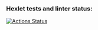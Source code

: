 ### Hexlet tests and linter status:
[![Actions Status](https://github.com/Ivanyas/backend-project-46/actions/workflows/hexlet-check.yml/badge.svg)](https://github.com/Ivanyas/backend-project-46/actions)